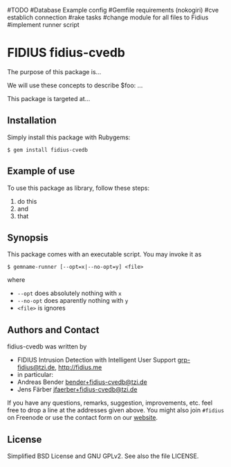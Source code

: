 



#TODO
#Database Example config
#Gemfile requirements (nokogiri)
#cve establich connection
#rake tasks
#change module for all files to Fidius
#implement runner script




# FIDIUS fidius-cvedb

The purpose of this package is...

We will use these concepts to describe $foo: ...

This package is targeted at...


## Installation

Simply install this package with Rubygems:

    $ gem install fidius-cvedb


## Example of use

To use this package as library, follow these steps:

1. do this
2. and
3. that


## Synopsis

This package comes with an executable script. You may invoke it as

    $ gemname-runner [--opt=x|--no-opt=y] <file>

where

* `--opt` does absolutely nothing with `x`
* `--no-opt` does aparently nothing with `y`
* `<file>` is ignores


## Authors and Contact

fidius-cvedb was written by

* FIDIUS Intrusion Detection with Intelligent User Support
  <grp-fidius@tzi.de>, <http://fidius.me>
* in particular:
 * Andreas Bender <bender+fidius-cvedb@tzi.de>
 * Jens Färber <jfaerber+fidius-cvedb@tzi.de>

If you have any questions, remarks, suggestion, improvements,
etc. feel free to drop a line at the addresses given above.
You might also join `#fidius` on Freenode or use the contact
form on our [website](http://fidius.me/en/contact).


## License

Simplified BSD License and GNU GPLv2. See also the file LICENSE.
